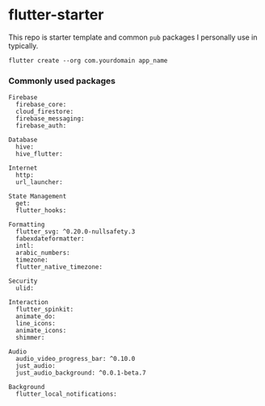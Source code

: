 # flutter-starter
This repo is starter template and common `pub` packages I personally use in typically.

```
flutter create --org com.yourdomain app_name
```

### Commonly used packages
```
Firebase
  firebase_core:
  cloud_firestore:
  firebase_messaging:
  firebase_auth:
  
Database
  hive:
  hive_flutter:

Internet
  http:
  url_launcher:
  
State Management
  get:
  flutter_hooks:
  
Formatting  
  flutter_svg: ^0.20.0-nullsafety.3
  fabexdateformatter:
  intl:
  arabic_numbers:
  timezone:
  flutter_native_timezone:
  
Security
  ulid:
  
Interaction
  flutter_spinkit:
  animate_do:
  line_icons:
  animate_icons:
  shimmer:

Audio
  audio_video_progress_bar: ^0.10.0
  just_audio:
  just_audio_background: ^0.0.1-beta.7
  
Background
  flutter_local_notifications:
```
